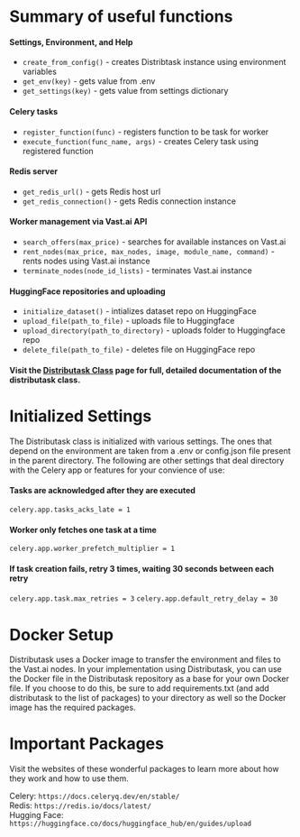 # Summary of useful functions

#### Settings, Environment, and Help

- `create_from_config()` - creates Distribtask instance using environment variables
- `get_env(key)` - gets value from .env
- `get_settings(key)` - gets value from settings dictionary

#### Celery tasks

- `register_function(func)` - registers function to be task for worker
- `execute_function(func_name, args)` - creates Celery task using registered function

#### Redis server

- `get_redis_url()` - gets Redis host url 
- `get_redis_connection()` - gets Redis connection instance
 
#### Worker management via Vast.ai API

- `search_offers(max_price)` - searches for available instances on Vast.ai
- `rent_nodes(max_price, max_nodes, image, module_name, command)` - rents nodes using Vast.ai instance
- `terminate_nodes(node_id_lists)` - terminates Vast.ai instance


#### HuggingFace repositories and uploading

- `initialize_dataset()` - intializes dataset repo on HuggingFace
- `upload_file(path_to_file)` - uploads file to Huggingface
- `upload_directory(path_to_directory)` - uploads folder to Huggingface repo
- `delete_file(path_to_file)` - deletes file on HuggingFace repo

#### Visit the [Distributask Class](distributask.md) page for full, detailed documentation of the distributask class.

# Initialized Settings

The Distributask class is initialized with various settings. The ones that depend on the environment are taken from a .env or config.json file present in the parent directory. The following are other settings that deal directory with the Celery app or features for your convience of use:


#### Tasks are acknowledged after they are executed

`celery.app.tasks_acks_late = 1`

#### Worker only fetches one task at a time

`celery.app.worker_prefetch_multiplier = 1`

#### If task creation fails, retry 3 times, waiting 30 seconds between each retry

`celery.app.task.max_retries = 3`
`celery.app.default_retry_delay = 30`

# Docker Setup

Distributask uses a Docker image to transfer the environment and files to the Vast.ai nodes. In your implementation using Distributask, you can use the Docker file in the Distributask repository as a base for your own Docker file. If you choose to do this, be sure to add requirements.txt (and add distributask to the list of packages) to your directory as well so the Docker image has the required packages.

# Important Packages

Visit the websites of these wonderful packages to learn more about how they work and how to use them.

Celery: `https://docs.celeryq.dev/en/stable/`   
Redis: `https://redis.io/docs/latest/`  
Hugging Face: `https://huggingface.co/docs/huggingface_hub/en/guides/upload` 